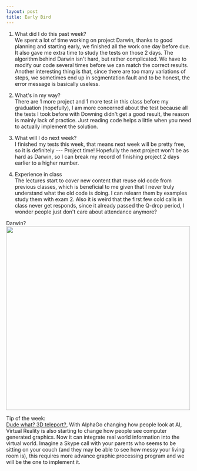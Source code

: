 ```yaml
---
layout: post
title: Early Bird
---
```

1. What did I do this past week?  
We spent a lot of time working on project Darwin, thanks to good planning and starting early, we finished all the work one day before due. It also gave me extra time to study the tests on those 2 days. The algorithm behind Darwin isn't hard, but rather complicated. We have to modify our code several times before we can match the correct results. Another interesting thing is that, since there are too many variations of steps, we sometimes end up in segmentation fault and to be honest, the error message is basically useless.    

2. What's in my way?  
There are 1 more project and 1 more test in this class before my graduation (hopefully), I am more concerned about the test because all the tests I took before with Downing didn't get a good result, the reason is mainly lack of practice. Just reading code helps a little when you need to actually implement the solution.   

3. What will I do next week?  
I finished my tests this week, that means next week will be pretty free, so it is definitely --- Project time! Hopefully the next project won't be as hard as Darwin, so I can break my record of finishing project 2 days earlier to a higher number.   

4. Experience in class  
The lectures start to cover new content that reuse old code from previous classes, which is beneficial to me given that I never truly understand what the old code is doing. I can relearn them by examples study them with exam 2. Also it is weird that the first few cold calls in class never get responds, since it already passed the Q-drop period, I wonder people just don't care about attendance anymore?  

Darwin?  
<img src="https://s-media-cache-ak0.pinimg.com/736x/01/bf/4b/01bf4be704a73a1ba338fe2b733831fd.jpg" width="500">   

Tip of the week:  
[Dude what? 3D teleport?](http://www.wired.com/2016/04/microsoft-holoportation-star-wars-hologram/), With AlphaGo changing how people look at AI, Virtual Reality is also starting to change how people see computer generated graphics. Now it can integrate real world information into the virtual world. Imagine a Skype call with your parents who seems to be sitting on your couch (and they may be able to see how messy your living room is), this requires more advance graphic processing program and we will be the one to implement it.
